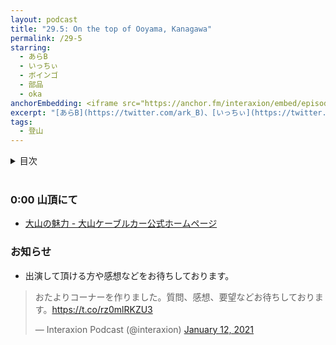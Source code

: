 ```yaml
---
layout: podcast
title: "29.5: On the top of Ooyama, Kanagawa"
permalink: /29-5
starring:
  - あらB
  - いっちぃ
  - ボインゴ
  - 部品
  - oka
anchorEmbedding: <iframe src="https://anchor.fm/interaxion/embed/episodes/29-5-On-the-top-of-Ooyama--Kanagawa-e1amkgr" height="102px" width="500px" frameborder="0" scrolling="no"></iframe>
excerpt: "[あらB](https://twitter.com/ark_B)、[いっちぃ](https://twitter.com/chotoq)、[ボインゴ](https://twitter.com/toshakuukan)、[部品](https://twitter.com/tjmlab)、[oka](https://twitter.com/nowohyeah) で神奈川県の大山に登りました。"
tags:
  - 登山
---
```


<details>
<!-- https://github.com/gettalong/kramdown/issues/155#issuecomment-339793629 -->
<summary markdown='span'>目次</summary>
<nav>
  * this unordered seed list will be replaced by toc as unordered list
  {:toc}
<!-- https://stackoverflow.com/a/38419441/11480802 -->
</nav>
</details>
<br>

### 0:00 山頂にて

- [大山の魅力 - 大山ケーブルカー公式ホームページ](https://www.ooyama-cable.co.jp/charm/)

### お知らせ

- 出演して頂ける方や感想などをお待ちしております。

<blockquote class="twitter-tweet tw-align-center"><p lang="ja" dir="ltr">おたよりコーナーを作りました。質問、感想、要望などお待ちしております。<a href="https://t.co/rz0mlRKZU3">https://t.co/rz0mlRKZU3</a></p>&mdash; Interaxion Podcast (@interaxion) <a href="https://twitter.com/interaxion/status/1348936492488421378?ref_src=twsrc%5Etfw">January 12, 2021</a>
</blockquote> <script async src="https://platform.twitter.com/widgets.js" charset="utf-8"></script>
